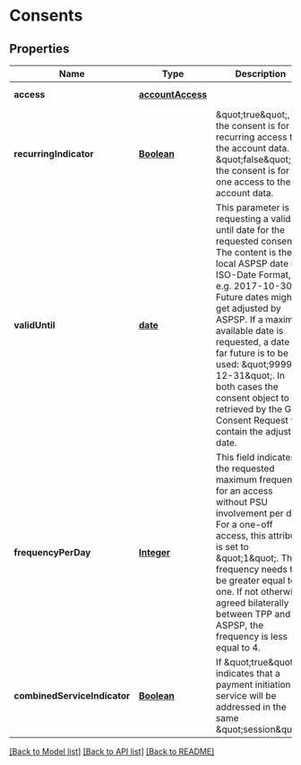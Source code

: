 # Consents
## Properties

Name | Type | Description | Notes
------------ | ------------- | ------------- | -------------
**access** | [**accountAccess**](accountAccess.md) |  | [default to null]
**recurringIndicator** | [**Boolean**](boolean.md) | \&quot;true\&quot;, if the consent is for recurring access to the account data.  \&quot;false\&quot;, if the consent is for one access to the account data.  | [default to null]
**validUntil** | [**date**](date.md) | This parameter is requesting a valid until date for the requested consent. The content is the local ASPSP date in ISO-Date Format, e.g. 2017-10-30.  Future dates might get adjusted by ASPSP.  If a maximal available date is requested, a date in far future is to be used: \&quot;9999-12-31\&quot;.  In both cases the consent object to be retrieved by the GET Consent Request will contain the adjusted date.  | [default to null]
**frequencyPerDay** | [**Integer**](integer.md) | This field indicates the requested maximum frequency for an access without PSU involvement per day. For a one-off access, this attribute is set to \&quot;1\&quot;.  The frequency needs to be greater equal to one.  If not otherwise agreed bilaterally between TPP and ASPSP, the frequency is less equal to 4.  | [default to null]
**combinedServiceIndicator** | [**Boolean**](boolean.md) | If \&quot;true\&quot; indicates that a payment initiation service will be addressed in the same \&quot;session\&quot;.  | [default to null]

[[Back to Model list]](../README.md#documentation-for-models) [[Back to API list]](../README.md#documentation-for-api-endpoints) [[Back to README]](../README.md)

